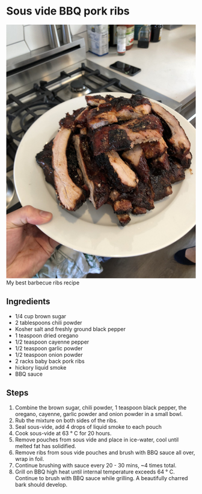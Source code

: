 Sous vide BBQ pork ribs
======================
![Sous vide pork ribs](imgs-sous-vide-pork-ribs/IMG_3320.jpg "BBQ Pork Ribs")
My best barbecue ribs recipe

Ingredients
-----------
- 1/4 cup brown sugar
- 2 tablespoons chili powder
- Kosher salt and freshly ground black pepper
- 1 teaspoon dried oregano
- 1/2 teaspoon cayenne pepper
- 1/2 teaspoon garlic powder
- 1/2 teaspoon onion powder
- 2 racks baby back pork ribs
- hickory liquid smoke
- BBQ sauce

Steps
-----
1. Combine the brown sugar, chili powder, 1 teaspoon black pepper, the oregano, cayenne, garlic powder and onion powder in a small bowl.
2. Rub the mixture on both sides of the ribs.
3. Seal sous-vide, add 4 drops of liquid smoke to each pouch
4. Cook sous-vide at 63 &deg; C for 20 hours.
5. Remove pouches from sous vide and place in ice-water, cool until melted fat has solidified.
6. Remove ribs from sous vide pouches and brush with BBQ sauce all over, wrap in foil.
7. Continue brushing with sauce every 20 - 30 mins, ~4 times total.
8. Grill on BBQ high heat until internal temperature exceeds 64 &deg; C. Continue to brush with BBQ sauce while grilling. A beautifully charred bark should develop.
